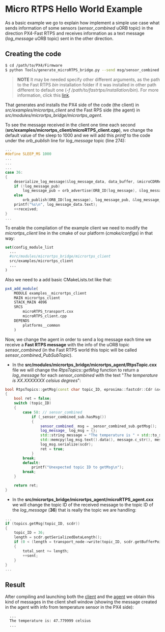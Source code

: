# Micro RTPS Hello World Example

As a basic example we go to explain how implement a simple use case what sends information of some sensors (*sensor_combined* uORB topic) in the direction PX4-Fast RTPS and receives information as a text message (*log_message* uORB topic) sent in the other direction.

## Creating the code

  ``` sh
  $ cd /path/to/PX4/Firmware
  $ python Tools/generate_microRTPS_bridge.py --send msg/sensor_combined.msg --receive msg/sensor_combined.msg msg/log_message.msg -u src/examples/micrortps_client
  ```
  
> **NOTE** It may be needed specify other different arguments, as the path to the Fast RTPS *bin* installation folder if it was installed in other path different to default one (*-f /path/to/fastrtps/installation/bin*). For more information, click this [link](../middleware/micrortps.md#generating-the-client-and-the-agent).

That generates and installs the PX4 side of the code (the client) in *src/examples/micrortps_client* and the Fast RPS side (the agent) in *src/modules/micrortps_bridge/micrortps_agent*.

To see the message received in the client one time each second (**src/examples/micrortps_client/microRTPS_client.cpp**), we change the default value of the sleep to 1000 and we will add this *printf* to the code under the *orb_publish* line for *log_message* topic (line 274):

```cpp
...
#define SLEEP_MS 1000
...
...
...
case 36:
{
    deserialize_log_message(&log_message_data, data_buffer, &microCDRReader);
    if (!log_message_pub)
        log_message_pub = orb_advertise(ORB_ID(log_message), &log_message_data);
    else
        orb_publish(ORB_ID(log_message), log_message_pub, &log_message_data);
    printf("%s\n", log_message_data.text);
    ++received;
}
...
```
To enable the compilation of the example client we need to modify the *micrortps_client* line in the cmake of our platform (*cmake/configs*) in that way:

``` cmake
set(config_module_list
  ...
  #src/modules/micrortps_bridge/micrortps_client
  src/examples/micrortps_client
  ...
)
```

Also we need to a add basic CMakeLists.txt like that:

``` cmake
px4_add_module(
	MODULE examples__micrortps_client
	MAIN micrortps_client
	STACK_MAIN 4096
	SRCS
		microRTPS_transport.cxx
		microRTPS_client.cpp
	DEPENDS
		platforms__common
	)
```

 Now, we change the agent in order to send a log message each time we receive a **Fast RTPS message** with the info of the uORB topic *sensor_combined* (in the Fast RTPS world this topic will be called *sensor_combined_PubSubTopic*).

  - In the **src/modules/micrortps_bridge/micrortps_agent/RtpsTopic.cxx** file we will change the *RtpsTopics::getMsg* function to return a *log_message* for each *sensor_combined* with the text "*The temperature is XX.XXXXXXX celsius degrees*":

 ```cpp
 bool RtpsTopics::getMsg(const char topic_ID, eprosima::fastcdr::Cdr &scdr)
 {
     bool ret = false;
     switch (topic_ID)
     {
         case 58: // sensor_combined
             if (_sensor_combined_sub.hasMsg())
             {
                 sensor_combined_ msg = _sensor_combined_sub.getMsg();
                 log_message_ log_msg = {};
                 std::string message = "The temperature is " + std::to_string(msg.baro_temp_celcius()) + " celsius degrees";
                 std::memcpy(log_msg.text().data(), message.c_str(), message.length());
                 log_msg.serialize(scdr);
                 ret = true;
             }
         break;
         default:
             printf("Unexpected topic ID to getMsg\n");
         break;
     }

     return ret;
 }
 ```

 - In the **src/micrortps_bridge/micrortps_agent/microRTPS_agent.cxx** we will change the topic ID of the received message to the topic ID of the *log_message* (**36**) that is really the topic we are handling:

  ```cpp
  ...
  if (topics.getMsg(topic_ID, scdr))
  {
      topic_ID = 36;
      length = scdr.getSerializedDataLength();
      if (0 < (length = transport_node->write(topic_ID, scdr.getBufferPointer(), length)))
      {
          total_sent += length;
          ++sent;
      }
  }
  ...
  ```
  
## Result

After compiling and launching both the [client](../middleware/micrortps.md#px4-firmware-the-micro-rtps-client) and the [agent](../middleware/micrortps.md#fast-rtps-the-micro-rtps-agent) we obtain this kind of messages in the client shell window (showing the message created in the agent with info from temperature sensor in the PX4 side):

```sh
  ...
  The temperature is: 47.779999 celsius
  ...
```
